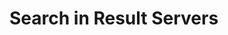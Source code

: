 <!--
parent: Deliveries
created_at: '2012-04-12 19:15:21'
updated_at: '2013-03-13 14:20:13'
authors:
    - 'Jérôme Bogaerts'
tags:
    - Deliveries
-->

Search in Result Servers
========================

